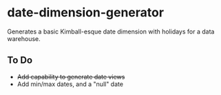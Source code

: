 date-dimension-generator
========================

Generates a basic Kimball-esque date dimension with holidays for a data warehouse.

## To Do

* <del>Add capability to generate date views</del>
* Add min/max dates, and a "null" date
